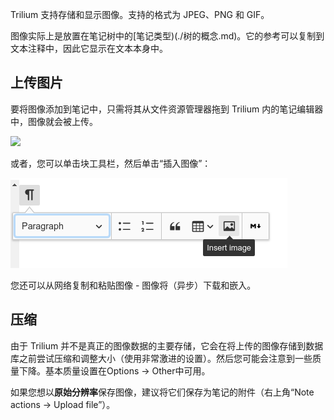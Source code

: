 Trilium 支持存储和显示图像。支持的格式为 JPEG、PNG 和 GIF。

图像实际上是放置在笔记树中的[笔记类型)(./树的概念.md)。它的参考可以复制到文本注释中，因此它显示在文本本身中。

**上传图片**
--------

要将图像添加到笔记中，只需将其从文件资源管理器拖到 Trilium 内的笔记编辑器中，图像就会被上传。

![](gif/upload-image.gif)

或者，您可以单击块工具栏，然后单击“插入图像”：

![](images/block-toolbar-insert-image.png)

您还可以从网络复制和粘贴图像 - 图像将（异步）下载和嵌入。

**压缩**
------

由于 Trilium 并不是真正的图像数据的主要存储，它会在将上传的图像存储到数据库之前尝试压缩和调整大小（使用非常激进的设置）。然后您可能会注意到一些质量下降。基本质量设置在Options -> Other中可用。

如果您想以**原始分辨率**保存图像，建议将它们保存为笔记的附件（右上角“Note actions -> Upload file”）。